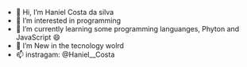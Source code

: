 - 👋 Hi, I’m Haniel Costa da silva
- 👀 I’m interested in programming
- 🌱 I’m currently learning some programming languanges, Phyton and JavaScript :smile: 
- 💞️ I’m New in the tecnology wolrd
- 📫 instragam: @Haniel__Costa

<!---
HanielCostaDaSilva/HanielCostaDaSilva is a ✨ special ✨ repository because its `README.md` (this file) appears on your GitHub profile.
You can click the Preview link to take a look at your changes.
--->
